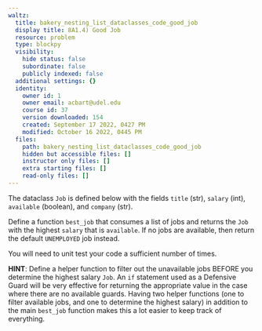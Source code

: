 ```yaml
---
waltz:
  title: bakery_nesting_list_dataclasses_code_good_job
  display title: 8A1.4) Good Job
  resource: problem
  type: blockpy
  visibility:
    hide status: false
    subordinate: false
    publicly indexed: false
  additional settings: {}
  identity:
    owner id: 1
    owner email: acbart@udel.edu
    course id: 37
    version downloaded: 154
    created: September 17 2022, 0427 PM
    modified: October 16 2022, 0445 PM
  files:
    path: bakery_nesting_list_dataclasses_code_good_job
    hidden but accessible files: []
    instructor only files: []
    extra starting files: []
    read-only files: []
---
```

The dataclass `Job` is defined below with the fields `title` (str), `salary` (int), `available` (boolean), and `company` (str).

Define a function `best_job` that consumes a list of jobs and returns the `Job` with the highest `salary` that is `available`. If no jobs are available, then return the default `UNEMPLOYED` job instead.

You will need to unit test your code a sufficient number of times.

**HINT**: Define a helper function to filter out the unavailable jobs BEFORE you determine the highest salary `Job`. An `if` statement used as a Defensive Guard will be very effective for returning the appropriate value in the case where there are no available guards. Having two helper functions (one to filter available jobs, and one to determine the highest salary) in addition to the main `best_job` function makes this a lot easier to keep track of everything.